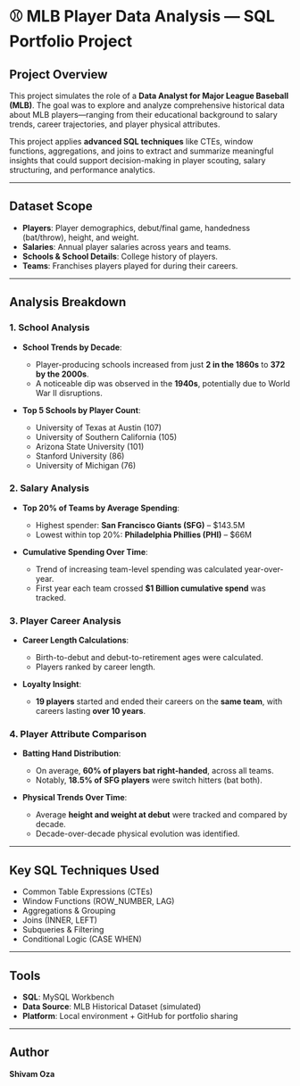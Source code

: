 # ⚾ MLB Player Data Analysis — SQL Portfolio Project

## Project Overview

This project simulates the role of a **Data Analyst for Major League Baseball (MLB)**. The goal was to explore and analyze comprehensive historical data about MLB players—ranging from their educational background to salary trends, career trajectories, and player physical attributes.

This project applies **advanced SQL techniques** like CTEs, window functions, aggregations, and joins to extract and summarize meaningful insights that could support decision-making in player scouting, salary structuring, and performance analytics.

---

## Dataset Scope

- **Players**: Player demographics, debut/final game, handedness (bat/throw), height, and weight.
- **Salaries**: Annual player salaries across years and teams.
- **Schools & School Details**: College history of players.
- **Teams**: Franchises players played for during their careers.

---

## Analysis Breakdown

###  1. School Analysis
- **School Trends by Decade**: 
  - Player-producing schools increased from just **2 in the 1860s** to **372 by the 2000s**.
  - A noticeable dip was observed in the **1940s**, potentially due to World War II disruptions.
  
- **Top 5 Schools by Player Count**:
  - University of Texas at Austin (107)
  - University of Southern California (105)
  - Arizona State University (101)
  - Stanford University (86)
  - University of Michigan (76)

### 2. Salary Analysis
- **Top 20% of Teams by Average Spending**:
  - Highest spender: **San Francisco Giants (SFG)** – $143.5M
  - Lowest within top 20%: **Philadelphia Phillies (PHI)** – $66M

- **Cumulative Spending Over Time**:
  - Trend of increasing team-level spending was calculated year-over-year.
  - First year each team crossed **$1 Billion cumulative spend** was tracked.

### 3. Player Career Analysis
- **Career Length Calculations**:
  - Birth-to-debut and debut-to-retirement ages were calculated.
  - Players ranked by career length.

- **Loyalty Insight**:
  - **19 players** started and ended their careers on the **same team**, with careers lasting **over 10 years**.

### 4. Player Attribute Comparison
- **Batting Hand Distribution**:
  - On average, **60% of players bat right-handed**, across all teams.
  - Notably, **18.5% of SFG players** were switch hitters (bat both).

- **Physical Trends Over Time**:
  - Average **height and weight at debut** were tracked and compared by decade.
  - Decade-over-decade physical evolution was identified.

---

## Key SQL Techniques Used

- Common Table Expressions (CTEs)
- Window Functions (ROW_NUMBER, LAG)
- Aggregations & Grouping
- Joins (INNER, LEFT)
- Subqueries & Filtering
- Conditional Logic (CASE WHEN)

---

## Tools

- **SQL**: MySQL Workbench
- **Data Source**: MLB Historical Dataset (simulated)
- **Platform**: Local environment + GitHub for portfolio sharing

---

## Author
**Shivam Oza**  

